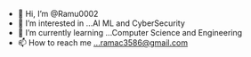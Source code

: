 - 👋 Hi, I’m @Ramu0002
- 👀 I’m interested in ...AI ML and CyberSecurity
- 🌱 I’m currently learning ...Computer Science and Engineering
- 📫 How to reach me ...ramac3586@gmail.com

<!---
Ramu0002/Ramu0002 is a ✨ special ✨ repository because its `README.md` (this file) appears on your GitHub profile.
You can click the Preview link to take a look at your changes.
--->
